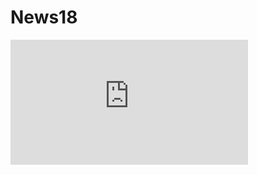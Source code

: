 # News18

<iframe src="https://www.youtube.com/embed/qR2GHkAVq2w?feature=oembed&amp;rel=0&modestbranding=2;" width="380" height="200" frameborder="0" allowfullscreen="allowfullscreen"></iframe>

